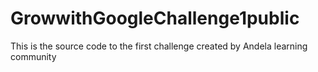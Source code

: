 # GrowwithGoogleChallenge1public
This is the source code to the first challenge created by Andela learning community
